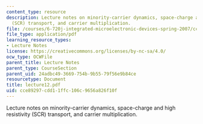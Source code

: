 ```yaml
---
content_type: resource
description: Lecture notes on minority-carrier dynamics, space-charge and high resistivity
  (SCR) transport, and carrier multiplication.
file: /courses/6-720j-integrated-microelectronic-devices-spring-2007/cce89297cdd11ffc106c9656a826f10f_lecture12.pdf
file_type: application/pdf
learning_resource_types:
- Lecture Notes
license: https://creativecommons.org/licenses/by-nc-sa/4.0/
ocw_type: OCWFile
parent_title: Lecture Notes
parent_type: CourseSection
parent_uid: 24adbc49-3669-754b-9b55-79f56e9b84ce
resourcetype: Document
title: lecture12.pdf
uid: cce89297-cdd1-1ffc-106c-9656a826f10f
---
```

Lecture notes on minority-carrier dynamics, space-charge and high resistivity (SCR) transport, and carrier multiplication.